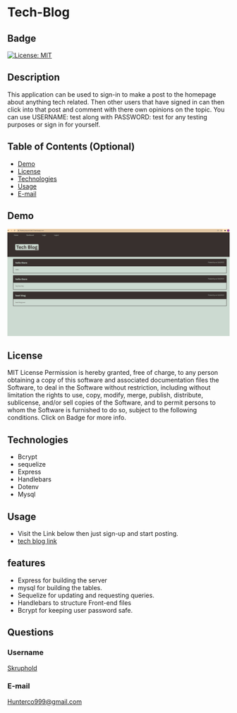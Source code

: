 # Tech-Blog
## Badge 
[![License: MIT](https://img.shields.io/badge/License-MIT-yellow.svg)](https://opensource.org/licenses/MIT)

## Description 
This application can be used to sign-in to make a post to the homepage about anything tech related. Then other users that have signed in can then click into that post and comment with there own opinions on the topic. You can use USERNAME: test along with PASSWORD: test for any testing purposes or sign in for yourself. 

## Table of Contents (Optional)
- [Demo](#demo)
- [License](#license)
- [Technologies](#technologies)
- [Usage](#usage)
- [E-mail](#e-mail)

## Demo
![App Screenshot](./public/images/tech-blog.PNG)

## License
MIT License
Permission is hereby granted, free of charge, to any person obtaining a copy of this software and associated documentation files the Software, to deal in the Software without restriction, including without limitation the rights to use, copy, modify, merge, publish, distribute, sublicense, and/or sell copies of the Software, and to permit persons to whom the Software is furnished to do so, subject to the following conditions. Click on Badge for more info.

## Technologies
- Bcrypt
- sequelize
- Express
- Handlebars
- Dotenv
- Mysql

## Usage
- Visit the Link below then just sign-up and start posting. 
- [tech blog link](https://floating-beyond-04217.herokuapp.com/)


## features
- Express for building the server
- mysql for building the tables.
- Sequelize for updating and requesting queries. 
- Handlebars to structure Front-end files
- Bcrypt for keeping user password safe.

## Questions
### Username
<a href="https://github.com/Skruphold">Skruphold</a>
### E-mail
<a href="mailto: Hunterco999@gmail.com">Hunterco999@gmail.com</a>